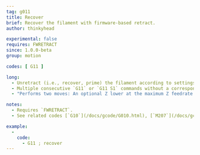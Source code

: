 ```yaml
---
tag: g011
title: Recover
brief: Recover the filament with firmware-based retract.
author: thinkyhead

experimental: false
requires: FWRETRACT
since: 1.0.0-beta
group: motion

codes: [ G11 ]

long:
  - Unretract (i.e., recover, prime) the filament according to settings of [`M208`](/docs/gcode/M208.html).
  - Multiple consecutive `G11` or `G11 S1` commands without a corresponding `G10` or `G10 S1` will be ignored.
  - "Performs two moves: An optional Z lower at the maximum Z feedrate (travel acceleration), and a recovery move at the recover feedrate (retract acceleration)."

notes:
  - Requires `FWRETRACT`.
  - See related codes [`G10`](/docs/gcode/G010.html), [`M207`](/docs/gcode/M207.html), [`M208`](/docs/gcode/M208.html), and [`M209`](/docs/gcode/M209.html).

example:
  -
    code:
      - G11 ; recover
---
```

